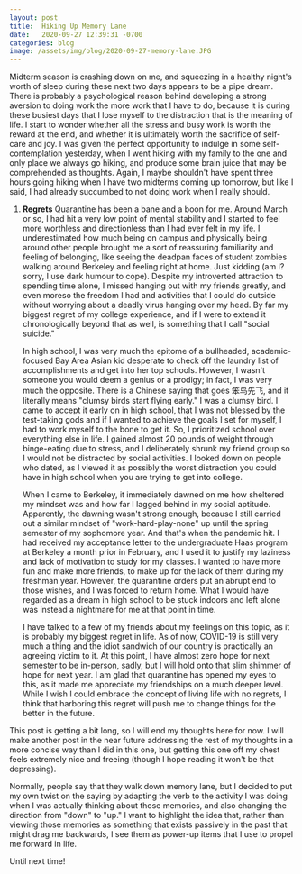 ```yaml
---
layout: post
title:  Hiking Up Memory Lane
date:   2020-09-27 12:39:31 -0700
categories: blog
image: /assets/img/blog/2020-09-27-memory-lane.JPG
---
```

Midterm season is crashing down on me, and squeezing in a healthy night's worth of sleep during these next two days appears to be a pipe dream. There is probably a psychological reason behind developing a strong aversion to doing work the more work that I have to do, because it is during these busiest days that I lose myself to the distraction that is the meaning of life. I start to wonder whether all the stress and busy work is worth the reward at the end, and whether it is ultimately worth the sacrifice of self-care and joy. I was given the perfect opportunity to indulge in some self-contemplation yesterday, when I went hiking with my family to the one and only place we always go hiking, and produce some brain juice that may be comprehended as thoughts. Again, I maybe shouldn't have spent three hours going hiking when I have two midterms coming up tomorrow, but like I said, I had already succumbed to not doing work when I really should.

1. **Regrets** Quarantine has been a bane and a boon for me. Around March or so, I had hit a very low point of mental stability and I started to feel more worthless and directionless than I had ever felt in my life. I underestimated how much being on campus and physically being around other people brought me a sort of reassuring familiarity and feeling of belonging, like seeing the deadpan faces of student zombies walking around Berkeley and feeling right at home. Just kidding (am I? sorry, I use dark humour to cope). Despite my introverted attraction to spending time alone, I missed hanging out with my friends greatly, and even moreso the freedom I had and activities that I could do outside without worrying about a deadly virus hanging over my head. By far my biggest regret of my college experience, and if I were to extend it chronologically beyond that as well, is something that I call "social suicide." 

    In high school, I was very much the epitome of a bullheaded, academic-focused Bay Area Asian kid desperate to check off the laundry list of accomplishments and get into her top schools. However, I wasn't someone you would deem a genius or a prodigy; in fact, I was very much the opposite. There is a Chinese saying that goes 笨鸟先飞, and it literally means "clumsy birds start flying early." I was a clumsy bird. I came to accept it early on in high school, that I was not blessed by the test-taking gods and if I wanted to achieve the goals I set for myself, I had to work myself to the bone to get it. So, I prioritized school over everything else in life. I gained almost 20 pounds of weight through binge-eating due to stress, and I deliberately shrunk my friend group so I would not be distracted by social activities. I looked down on people who dated, as I viewed it as possibly the worst distraction you could have in high school when you are trying to get into college. 

    When I came to Berkeley, it immediately dawned on me how sheltered my mindset was and how far I lagged behind in my social aptitude. Apparently, the dawning wasn't strong enough, because I still carried out a similar mindset of "work-hard-play-none" up until the spring semester of my sophomore year. And that's when the pandemic hit. I had received my acceptance letter to the undergraduate Haas program at Berkeley a month prior in February, and I used it to justify my laziness and lack of motivation to study for my classes. I wanted to have more fun and make more friends, to make up for the lack of them during my freshman year. However, the quarantine orders put an abrupt end to those wishes, and I was forced to return home. What I would have regarded as a dream in high school to be stuck indoors and left alone was instead a nightmare for me at that point in time.

    I have talked to a few of my friends about my feelings on this topic, as it is probably my biggest regret in life. As of now, COVID-19 is still very much a thing and the idiot sandwich of our country is practically an agreeing victim to it. At this point, I have almost zero hope for next semester to be in-person, sadly, but I will hold onto that slim shimmer of hope for next year. I am glad that quarantine has opened my eyes to this, as it made me appreciate my friendships on a much deeper level. While I wish I could embrace the concept of living life with no regrets, I think that harboring this regret will push me to change things for the better in the future.
    
This post is getting a bit long, so I will end my thoughts here for now. I will make another post in the near future addressing the rest of my thoughts in a more concise way than I did in this one, but getting this one off my chest feels extremely nice and freeing (though I hope reading it won't be that depressing).

Normally, people say that they walk down memory lane, but I decided to put my own twist on the saying by adapting the verb to the activity I was doing when I was actually thinking about those memories, and also changing the direction from "down" to "up." I want to highlight the idea that, rather than viewing those memories as something that exists passively in the past that might drag me backwards, I see them as power-up items that I use to propel me forward in life. 

Until next time!